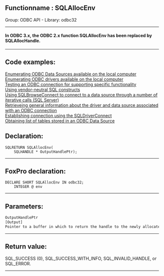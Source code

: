 <link rel="stylesheet" type="text/css" href="../../css/win32api.css">  
<link rel="stylesheet" href="https://cdnjs.cloudflare.com/ajax/libs/font-awesome/4.7.0/css/font-awesome.min.css">

## Functionname : SQLAllocEnv
Group: ODBC API - Library: odbc32    
***  


#### In ODBC 3.x, the ODBC 2.x function SQLAllocEnv has been replaced by SQLAllocHandle.
***  


## Code examples:
[Enumerating ODBC Data Sources available on the local computer](../../samples/sample_284.md)  
[Enumerating ODBC drivers available on the local computer](../../samples/sample_285.md)  
[Testing an ODBC connection for supporting specific functionality](../../samples/sample_286.md)  
[Using vendor-neutral SQL constructs](../../samples/sample_287.md)  
[Using SQLBrowseConnect to connect to a data source through a number of iterative calls (SQL Server)](../../samples/sample_288.md)  
[Retrieveing general information about the driver and data source associated with an ODBC connection](../../samples/sample_289.md)  
[Establishing connection using the SQLDriverConnect](../../samples/sample_290.md)  
[Obtaining list of tables stored in an ODBC Data Source](../../samples/sample_409.md)  

## Declaration:
```foxpro  
SQLRETURN SQLAllocEnv(
	SQLHANDLE * OutputHandlePtr);  
```  
***  


## FoxPro declaration:
```foxpro  
DECLARE SHORT SQLAllocEnv IN odbc32;
	INTEGER @ env  
```  
***  


## Parameters:
```txt  
OutputHandlePtr
[Output]
Pointer to a buffer in which to return the handle to the newly allocated data structure.  
```  
***  


## Return value:
SQL_SUCCESS (0), SQL_SUCCESS_WITH_INFO, SQL_INVALID_HANDLE, or SQL_ERROR.  
***  

